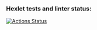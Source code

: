 ### Hexlet tests and linter status:
[![Actions Status](https://github.com/Teforch/backend-project-44/actions/workflows/hexlet-check.yml/badge.svg)](https://github.com/Teforch/backend-project-44/actions)
